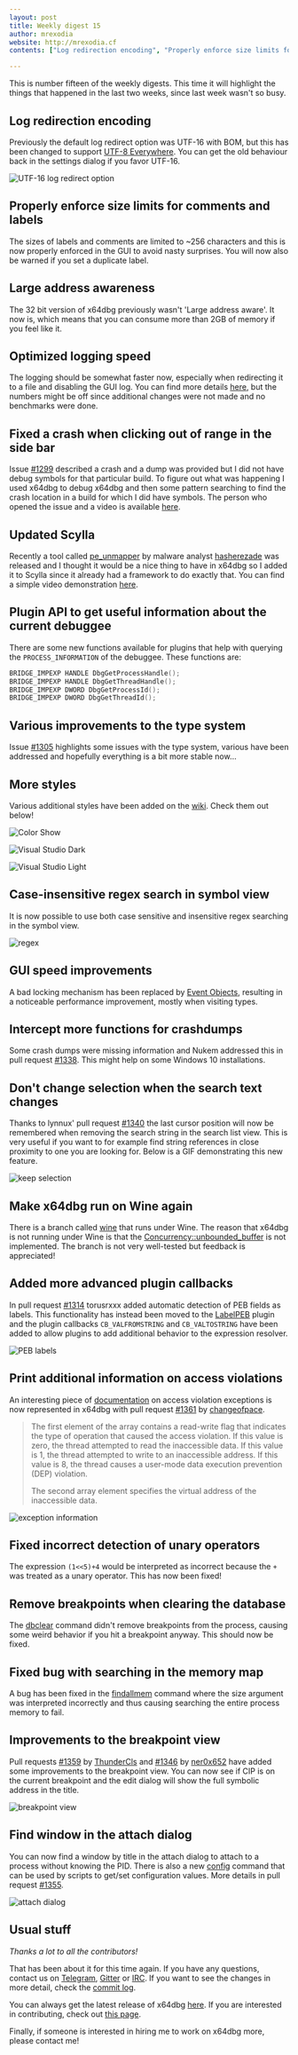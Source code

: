 ```yaml
---
layout: post
title: Weekly digest 15
author: mrexodia
website: http://mrexodia.cf
contents: ["Log redirection encoding", "Properly enforce size limits for comments and labels", "Large address awareness", "Optimized logging speed", "Fixed a crash when clicking out of range in the side bar", "Updated Scylla", "Plugin API to get useful information about the current debuggee", "Various improvements to the type system", "More styles", "Case-insensitive regex search in symbol view", "GUI speed improvements", "Intercept more functions for crashdumps", "Don't change selection when the search text changes", "Make x64dbg run on Wine again", "Added more advanced plugin callbacks", "Print additional information on access violations", "Fixed incorrect detection of unary operators", "Remove breakpoints when clearing the database", "Fixed bug with searching in the memory map", "Improvements to the breakpoint view", "Find window in the attach dialog", "Usual stuff"]

---
```


This is number fifteen of the weekly digests. This time it will highlight the things that happened in the last two weeks, since last week wasn't so busy.

## Log redirection encoding

Previously the default log redirect option was UTF-16 with BOM, but this has been changed to support [UTF-8 Everywhere](http://utf8everywhere.org). You can get the old behaviour back in the settings dialog if you favor UTF-16.

![UTF-16 log redirect option](https://i.imgur.com/DmKBJec.png)

## Properly enforce size limits for comments and labels

The sizes of labels and comments are limited to ~256 characters and this is now properly enforced in the GUI to avoid nasty surprises. You will now also be warned if you set a duplicate label.

## Large address awareness

The 32 bit version of x64dbg previously wasn't 'Large address aware'. It now is, which means that you can consume more than 2GB of memory if you feel like it.

## Optimized logging speed

The logging should be somewhat faster now, especially when redirecting it to a file and disabling the GUI log. You can find more details [here](https://github.com/x64dbg/x64dbg/pull/1354), but the numbers might be off since additional changes were not made and no benchmarks were done.

## Fixed a crash when clicking out of range in the side bar

Issue [#1299](https://github.com/x64dbg/x64dbg/issues/1299) described a crash and a dump was provided but I did not have debug symbols for that particular build. To figure out what was happening I used x64dbg to debug x64dbg and then some pattern searching to find the crash location in a build for which I did have symbols. The person who opened the issue and a video is available [here](https://youtu.be/zhoSpXnsWMI).

## Updated Scylla

Recently a tool called [pe_unmapper](https://github.com/hasherezade/malware_analysis/tree/master/pe_unmapper) by malware analyst [hasherezade](https://twitter.com/hasherezade) was released and I thought it would be a nice thing to have in x64dbg so I added it to Scylla since it already had a framework to do exactly that. You can find a simple video demonstration [here](https://youtu.be/PFNG-keJ74k).

## Plugin API to get useful information about the current debuggee

There are some new functions available for plugins that help with querying the `PROCESS_INFORMATION` of the debuggee. These functions are:

```c++
BRIDGE_IMPEXP HANDLE DbgGetProcessHandle();
BRIDGE_IMPEXP HANDLE DbgGetThreadHandle();
BRIDGE_IMPEXP DWORD DbgGetProcessId();
BRIDGE_IMPEXP DWORD DbgGetThreadId();
```

## Various improvements to the type system

Issue [#1305](https://github.com/x64dbg/x64dbg/issues/1305) highlights some issues with the type system, various have been addressed and hopefully everything is a bit more stable now...

## More styles

Various additional styles have been added on the [wiki](https://github.com/x64dbg/x64dbg/wiki/Stylesheets). Check them out below!

![Color Show](https://i.imgur.com/NudqRft.png)

![Visual Studio Dark](http://i.imgur.com/0vdWCvN.png)

![Visual Studio Light](http://i.imgur.com/x8GM3Ci.png)

## Case-insensitive regex search in symbol view

It is now possible to use both case sensitive and insensitive regex searching in the symbol view.

![regex](https://i.imgur.com/O4R9hTa.png)

## GUI speed improvements

A bad locking mechanism has been replaced by [Event Objects](https://goo.gl/Wc4BoS), resulting in a noticeable performance improvement, mostly when visiting types.

## Intercept more functions for crashdumps

Some crash dumps were missing information and Nukem addressed this in pull request [#1338](https://github.com/x64dbg/x64dbg/pull/1338). This might help on some Windows 10 installations.

## Don't change selection when the search text changes

Thanks to lynnux' pull request [#1340](https://github.com/x64dbg/x64dbg/pull/1340) the last cursor position will now be remembered when removing the search string in the search list view. This is very useful if you want to for example find string references in close proximity to one you are looking for. Below is a GIF demonstrating this new feature.

![keep selection](https://i.imgur.com/kDGHLka.gif)

## Make x64dbg run on Wine again

There is a branch called [wine](https://github.com/x64dbg/x64dbg/tree/wine) that runs under Wine. The reason that x64dbg is not running under Wine is that the [Concurrency::unbounded_buffer](https://msdn.microsoft.com/en-us/library/dd492602.aspx) is not implemented. The branch is not very well-tested but feedback is appreciated!

## Added more advanced plugin callbacks

In pull request [#1314](https://github.com/x64dbg/x64dbg/pull/1343) torusrxxx added automatic detection of PEB fields as labels. This functionality has instead been moved to the [LabelPEB](https://github.com/x64dbg/LabelPEB) plugin and the plugin callbacks `CB_VALFROMSTRING` and `CB_VALTOSTRING` have been added to allow plugins to add additional behavior to the expression resolver.

![PEB labels](https://i.imgur.com/8cvdK4X.png)

## Print additional information on access violations

An interesting piece of [documentation](https://goo.gl/tylmvr) on access violation exceptions is now represented in x64dbg with pull request [#1361](https://github.com/x64dbg/x64dbg/pull/1361) by [changeofpace](https://github.com/changeofpace).

> The first element of the array contains a read-write flag that indicates the type of operation that caused the access violation. If this value is zero, the thread attempted to read the inaccessible data. If this value is 1, the thread attempted to write to an inaccessible address. If this value is 8, the thread causes a user-mode data execution prevention (DEP) violation.
> 
> The second array element specifies the virtual address of the inaccessible data.

![exception information](https://i.imgur.com/0h3Xe7v.png)

## Fixed incorrect detection of unary operators

The expression `(1<<5)+4` would be interpreted as incorrect because the `+` was treated as a unary operator. This has now been fixed!

## Remove breakpoints when clearing the database

The [dbclear](http://x64dbg.readthedocs.io/en/latest/commands/user-database/dbclear.html) command didn't remove breakpoints from the process, causing some weird behavior if you hit a breakpoint anyway. This should now be fixed.

## Fixed bug with searching in the memory map

A bug has been fixed in the [findallmem](http://x64dbg.readthedocs.io/en/latest/commands/searching/findallmem.html) command where the size argument was interpreted incorrectly and thus causing searching the entire process memory to fail.

## Improvements to the breakpoint view

Pull requests [#1359](https://github.com/x64dbg/x64dbg/pull/1359) by [ThunderCls](https://github.com/ThunderCls) and [#1346](https://github.com/x64dbg/x64dbg/pull/1346) by [ner0x652](https://github.com/ner0x652) have added some improvements to the breakpoint view. You can now see if CIP is on the current breakpoint and the edit dialog will show the full symbolic address in the title.

![breakpoint view](https://i.imgur.com/EjyRlQq.png)

## Find window in the attach dialog

You can now find a window by title in the attach dialog to attach to a process without knowing the PID. There is also a new [config](http://help.x64dbg.com/en/latest/commands/misc/config.html) command that can be used by scripts to get/set configuration values. More details in pull request [#1355](https://github.com/x64dbg/x64dbg/pull/1355).

![attach dialog](https://i.imgur.com/3p2ajK6.png)

## Usual stuff

*Thanks a lot to all the contributors!*

That has been about it for this time again. If you have any questions, contact us on [Telegram](http://telegram.x64dbg.com), [Gitter](http://gitter.x64dbg.com) or [IRC](http://webchat.freenode.net/?channels=x64dbg). If you want to see the changes in more detail, check the [commit log](https://github.com/x64dbg/x64dbg/commits).

You can always get the latest release of x64dbg [here](http://releases.x64dbg.com). If you are interested in contributing, check out [this page](http://contribute.x64dbg.com).

Finally, if someone is interested in hiring me to work on x64dbg more, please contact me!